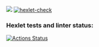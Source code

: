 <a href="https://codeclimate.com/github/codeclimate/codeclimate/maintainability"><img src="https://api.codeclimate.com/v1/badges/a99a88d28ad37a79dbf6/maintainability" /></a>
[![hexlet-check](https://github.com/exproots/python-project-lvl1/actions/workflows/hexlet-check.yml/badge.svg)](https://github.com/exproots/python-project-lvl1/actions/workflows/hexlet-check.yml)
### Hexlet tests and linter status:
[![Actions Status](https://github.com/exproots/python-project-lvl1/workflows/hexlet-check/badge.svg)](https://github.com/exproots/python-project-lvl1/actions)
